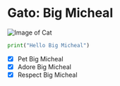 # Gato: Big Micheal 

![Image of Cat](https://static.wikia.nocookie.net/silly-cat/images/f/fe/El_Gato.png/revision/latest/thumbnail/width/360/height/360?cb=20231010115301)

```python
print("Hello Big Micheal")
```

- [X] Pet Big Micheal
- [X] Adore Big Micheal
- [X] Respect Big Micheal
